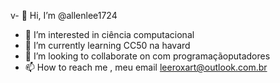  v- 👋 Hi, I’m @allenlee1724                
- 👀 I’m interested in ciência computacional
- 🌱 I’m currently learning  CC50 na havard
- 💞️ I’m looking to collaborate on  com programaçãoputadores
- 📫 How to reach me , meu email leeroxart@outlook.com.br

<!---
allenlee1724/allenlee1724 is a ✨ special ✨ repository because its `README.md` (this file) appears on your GitHub profile.
You can click the Preview link to take a look at your changes.
--->
